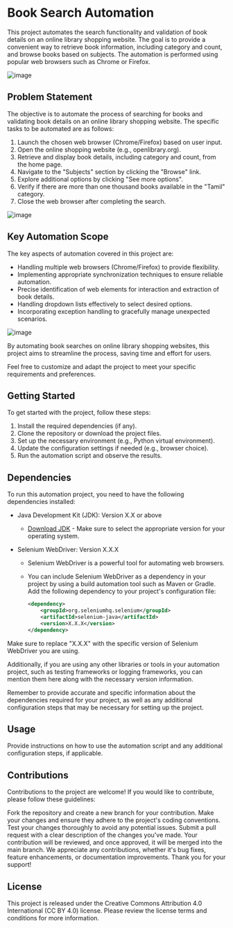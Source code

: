 # Book Search Automation

This project automates the search functionality and validation of book details on an online library shopping website. The goal is to provide a convenient way to retrieve book information, including category and count, and browse books based on subjects. The automation is performed using popular web browsers such as Chrome or Firefox.

 ![image](https://github.com/Devansh-Kaushik/Book_Search_Automation/assets/61897385/63e55937-dee8-40f4-802c-a97654aa84c4)

## Problem Statement

The objective is to automate the process of searching for books and validating book details on an online library shopping website. The specific tasks to be automated are as follows:

1. Launch the chosen web browser (Chrome/Firefox) based on user input.
2. Open the online shopping website (e.g., openlibrary.org).
3. Retrieve and display book details, including category and count, from the home page.
4. Navigate to the "Subjects" section by clicking the "Browse" link.
5. Explore additional options by clicking "See more options".
6. Verify if there are more than one thousand books available in the "Tamil" category.
7. Close the web browser after completing the search.

![image](https://github.com/Devansh-Kaushik/Book_Search_Automation/assets/61897385/e9c7da75-7038-4256-858f-1a8d7dff013a)



## Key Automation Scope

The key aspects of automation covered in this project are:

- Handling multiple web browsers (Chrome/Firefox) to provide flexibility.
- Implementing appropriate synchronization techniques to ensure reliable automation.
- Precise identification of web elements for interaction and extraction of book details.
- Handling dropdown lists effectively to select desired options.
- Incorporating exception handling to gracefully manage unexpected scenarios.

![image](https://github.com/Devansh-Kaushik/Book_Search_Automation/assets/61897385/49be462e-4414-435e-a974-024bb2e74c23)


By automating book searches on online library shopping websites, this project aims to streamline the process, saving time and effort for users. 

Feel free to customize and adapt the project to meet your specific requirements and preferences.

## Getting Started

To get started with the project, follow these steps:

1. Install the required dependencies (if any).
2. Clone the repository or download the project files.
3. Set up the necessary environment (e.g., Python virtual environment).
4. Update the configuration settings if needed (e.g., browser choice).
5. Run the automation script and observe the results.


## Dependencies

To run this automation project, you need to have the following dependencies installed:

- Java Development Kit (JDK): Version X.X or above
  - [Download JDK](https://www.oracle.com/java/technologies/javase-jdk11-downloads.html) - Make sure to select the appropriate version for your operating system.

- Selenium WebDriver: Version X.X.X
  - Selenium WebDriver is a powerful tool for automating web browsers.
  - You can include Selenium WebDriver as a dependency in your project by using a build automation tool such as Maven or Gradle. Add the following dependency to your project's configuration file:

    ```xml
    <dependency>
        <groupId>org.seleniumhq.selenium</groupId>
        <artifactId>selenium-java</artifactId>
        <version>X.X.X</version>
    </dependency>
    ```

Make sure to replace "X.X.X" with the specific version of Selenium WebDriver you are using.

Additionally, if you are using any other libraries or tools in your automation project, such as testing frameworks or logging frameworks, you can mention them here along with the necessary version information.

Remember to provide accurate and specific information about the dependencies required for your project, as well as any additional configuration steps that may be necessary for setting up the project.

## Usage

Provide instructions on how to use the automation script and any additional configuration steps, if applicable.

## Contributions

Contributions to the project are welcome! If you would like to contribute, please follow these guidelines:

Fork the repository and create a new branch for your contribution.
Make your changes and ensure they adhere to the project's coding conventions.
Test your changes thoroughly to avoid any potential issues.
Submit a pull request with a clear description of the changes you've made.
Your contribution will be reviewed, and once approved, it will be merged into the main branch.
We appreciate any contributions, whether it's bug fixes, feature enhancements, or documentation improvements. Thank you for your support!

## License

This project is released under the Creative Commons Attribution 4.0 International (CC BY 4.0) license. Please review the license terms and conditions for more information.
